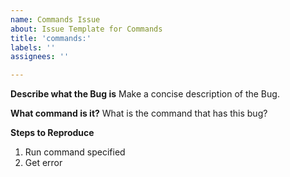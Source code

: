 ```yaml
---
name: Commands Issue
about: Issue Template for Commands
title: 'commands:'
labels: ''
assignees: ''

---
```


**Describe what the Bug is**
Make a concise description of the Bug.

**What command is it?**
What is the command that has this bug?

**Steps to Reproduce**

1. Run command specified
2. Get error
